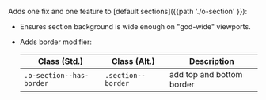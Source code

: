 Adds one fix and one feature to [default sections]({{path './o-section' }}):

- Ensures section background is wide enough on "god-wide" viewports.
- Adds border modifier:

  | Class (Std.)              | Class (Alt.)     | Description
  | - | - | - |
  | `.o-section--has-border`  | `.section--border`  | add top and bottom border
